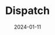 ---  
layout: startup_page  
title: "Dispatch"  
id: "dispatch.io"  
permalink: "/dispatchdispatch.io01112024/"  
website: "https://www.dispatch.io/"  
funding_round: "Seed"  
funding_amount: "$8M"  
investors: "F-Prime Capital, Fika Ventures, Great Oaks, Twelve Below, CoFound Partners, The Compound Capital Fund I, LP, Flyover Capital, Valor Equity Partners"  
about: "Dispatch is a wealthtech data orchestration solution that seamlessly syncs client data across an advisor's technology stack. It eliminates manual data entry and maintains real-time updates across all applications, improving efficiency for RIAs and wealthtech companies. Its API also provides integration access to popular wealthtech products."  
markets: "Wealthtech, Fintech, Software Development"  
hq: "Miami, Florida, United States"  
founded_year: "2013"  
linkedin: "https://www.linkedin.com/company/dispatch-io"  
twitter: "https://twitter.com/dispatch_me"  
instagram: ""  
facebook: "https://www.facebook.com/dispatchme"  
crunchbase: "https://www.crunchbase.com/organization/dispatch-2"  
pitchbook: "https://pitchbook.com/profiles/company/99383-05"  

date_display: "11-Jan-2024"  
date: "2024-01-11"

# SEO Optimization  
meta_title: "Dispatch - Seed Funding ($8M)"  
meta_description: "Dispatch, Dispatch is a wealthtech data orchestration solution that seamlessly syncs client data across an advisor's technology stack. It eliminates manual data..."  
meta_keywords: "Dispatch, Wealthtech, Fintech, Software Development, Seed funding"  
canonical_url: "https://startup.projectstartups.com/dispatchdispatch.io01112024/"  
---
